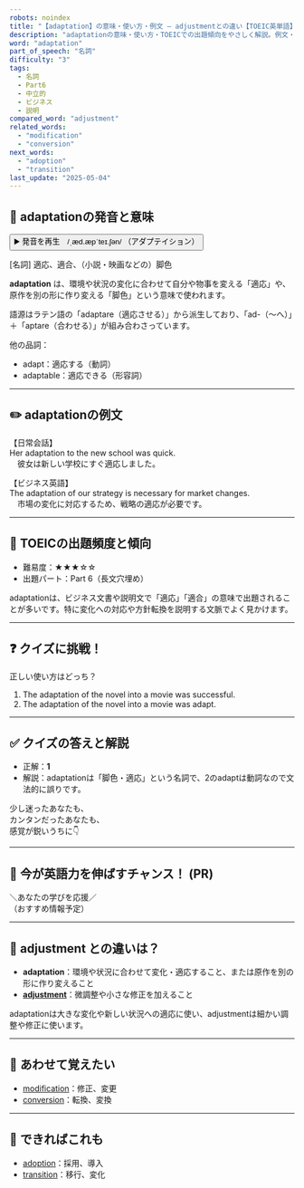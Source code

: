 ```yaml
---
robots: noindex
title: "【adaptation】の意味・使い方・例文 ― adjustmentとの違い【TOEIC英単語】"
description: "adaptationの意味・使い方・TOEICでの出題傾向をやさしく解説。例文・クイズ付きでadjustmentとの違いもわかりやすく学べます。"
word: "adaptation"
part_of_speech: "名詞"
difficulty: "3"
tags:
  - 名詞
  - Part6
  - 中立的
  - ビジネス
  - 説明
compared_word: "adjustment"
related_words:
  - "modification"
  - "conversion"
next_words:
  - "adoption"
  - "transition"
last_update: "2025-05-04"
---
```


## 🔰 adaptationの発音と意味

<button class="play-audio" onclick="playTTS('adaptation')">
  <span class="play-audio-main">
    ▶️ 発音を再生　/ˌæd.æpˈteɪ.ʃən/
  </span>
  <span class="play-audio-sub">
    （アダプテイション）
  </span>
</button>

[名詞] 適応、適合、（小説・映画などの）脚色

**adaptation** は、環境や状況の変化に合わせて自分や物事を変える「適応」や、原作を別の形に作り変える「脚色」という意味で使われます。

語源はラテン語の「adaptare（適応させる）」から派生しており、「ad-（～へ）」＋「aptare（合わせる）」が組み合わさっています。

他の品詞：  
- adapt：適応する（動詞）
- adaptable：適応できる（形容詞）

---

## ✏️ adaptationの例文

【日常会話】  
Her adaptation to the new school was quick.  
　彼女は新しい学校にすぐ適応しました。

【ビジネス英語】  
The adaptation of our strategy is necessary for market changes.  
　市場の変化に対応するため、戦略の適応が必要です。

---

## 🎯 TOEICの出題頻度と傾向

- 難易度：★★★☆☆
- 出題パート：Part 6（長文穴埋め）

adaptationは、ビジネス文書や説明文で「適応」「適合」の意味で出題されることが多いです。特に変化への対応や方針転換を説明する文脈でよく見かけます。

---

## ❓ クイズに挑戦！

正しい使い方はどっち？

1. The adaptation of the novel into a movie was successful.  
2. The adaptation of the novel into a movie was adapt.

---

## ✅ クイズの答えと解説

- 正解：**1**
- 解説：adaptationは「脚色・適応」という名詞で、2のadaptは動詞なので文法的に誤りです。

少し迷ったあなたも、  
カンタンだったあなたも、  
感覚が鋭いうちに👇️

---

## 🚀 今が英語力を伸ばすチャンス！ (PR)

<div class="info-center">
＼あなたの学びを応援／<br>  
（おすすめ情報予定）
</div>

---

## 🤔  adjustment との違いは？

- **adaptation**：環境や状況に合わせて変化・適応すること、または原作を別の形に作り変えること
- **[adjustment](/word/adjustment)**：微調整や小さな修正を加えること

adaptationは大きな変化や新しい状況への適応に使い、adjustmentは細かい調整や修正に使います。

---

## 🧩 あわせて覚えたい

- [modification](/word/modification)：修正、変更
- [conversion](/word/conversion)：転換、変換

---

## 📖 できればこれも

- [adoption](/word/adoption)：採用、導入
- [transition](/word/transition)：移行、変化

<!-- cvid: aid06_bid37 -->
